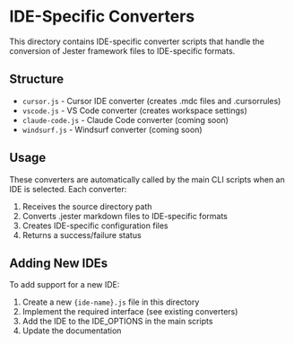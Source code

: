 # IDE-Specific Converters

This directory contains IDE-specific converter scripts that handle the conversion of Jester framework files to IDE-specific formats.

## Structure

- `cursor.js` - Cursor IDE converter (creates .mdc files and .cursorrules)
- `vscode.js` - VS Code converter (creates workspace settings)
- `claude-code.js` - Claude Code converter (coming soon)
- `windsurf.js` - Windsurf converter (coming soon)

## Usage

These converters are automatically called by the main CLI scripts when an IDE is selected. Each converter:

1. Receives the source directory path
2. Converts .jester markdown files to IDE-specific formats
3. Creates IDE-specific configuration files
4. Returns a success/failure status

## Adding New IDEs

To add support for a new IDE:

1. Create a new `{ide-name}.js` file in this directory
2. Implement the required interface (see existing converters)
3. Add the IDE to the IDE_OPTIONS in the main scripts
4. Update the documentation






